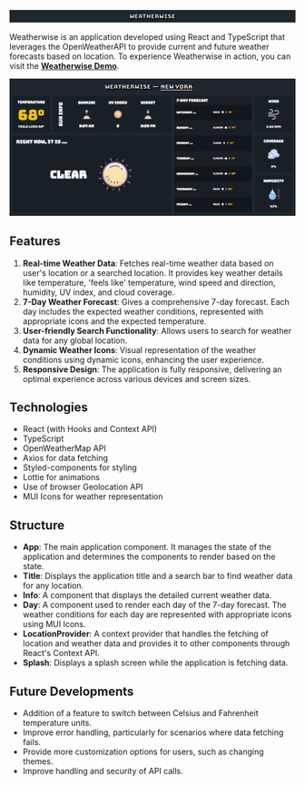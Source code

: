 ![Weatherwise Banner](./img/WW-Banner.png)

Weatherwise is an application developed using React and TypeScript that leverages the OpenWeatherAPI to provide current and future weather forecasts based on location. To experience Weatherwise in action, you can visit the __[Weatherwise Demo](https://mparchment.github.io/weatherwise/)__.

![Full View of Weatherwise](./img/WW-Full.png)

## Features

1. **Real-time Weather Data**: Fetches real-time weather data based on user's location or a searched location. It provides key weather details like temperature, 'feels like' temperature, wind speed and direction, humidity, UV index, and cloud coverage.
2. **7-Day Weather Forecast**: Gives a comprehensive 7-day forecast. Each day includes the expected weather conditions, represented with appropriate icons and the expected temperature.
3. **User-friendly Search Functionality**: Allows users to search for weather data for any global location.
4. **Dynamic Weather Icons**: Visual representation of the weather conditions using dynamic icons, enhancing the user experience.
5. **Responsive Design**: The application is fully responsive, delivering an optimal experience across various devices and screen sizes.

## Technologies

- React (with Hooks and Context API)
- TypeScript
- OpenWeatherMap API
- Axios for data fetching
- Styled-components for styling
- Lottie for animations
- Use of browser Geolocation API
- MUI Icons for weather representation

## Structure

- **App**: The main application component. It manages the state of the application and determines the components to render based on the state.
- **Title**: Displays the application title and a search bar to find weather data for any location.
- **Info**: A component that displays the detailed current weather data.
- **Day**: A component used to render each day of the 7-day forecast. The weather conditions for each day are represented with appropriate icons using MUI Icons.
- **LocationProvider**: A context provider that handles the fetching of location and weather data and provides it to other components through React's Context API.
- **Splash**: Displays a splash screen while the application is fetching data.

## Future Developments

- Addition of a feature to switch between Celsius and Fahrenheit temperature units.
- Improve error handling, particularly for scenarios where data fetching fails.
- Provide more customization options for users, such as changing themes.
- Improve handling and security of API calls.
